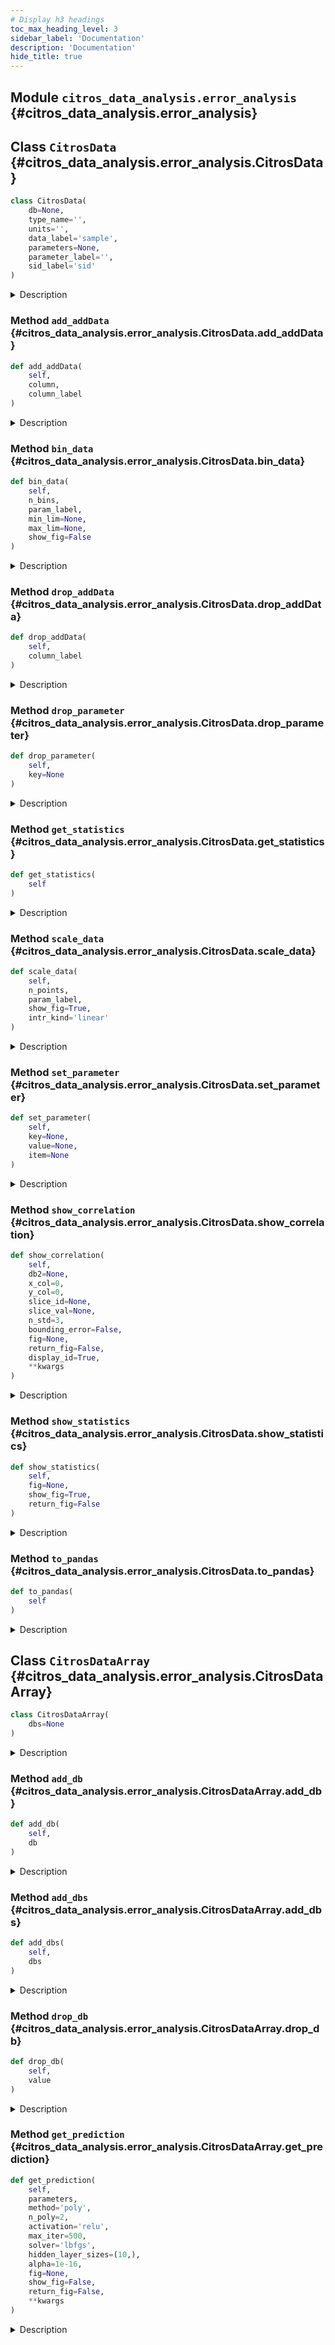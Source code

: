 ```yaml
---
# Display h3 headings
toc_max_heading_level: 3
sidebar_label: 'Documentation'
description: 'Documentation'
hide_title: true
---
```



    
## Module `citros_data_analysis.error_analysis` {#citros_data_analysis.error_analysis}







    
## Class `CitrosData` {#citros_data_analysis.error_analysis.CitrosData}





```python
class CitrosData(
    db=None,
    type_name='',
    units='',
    data_label='sample',
    parameters=None,
    parameter_label='',
    sid_label='sid'
)
```


<details>
  <summary>Description</summary>

Create CitrosData object, that allows to bin and interpolate data.

CitrosData object has two main attributes: 'data' - the vector of depending variables, 
and all other additional columns - 'addData'. Both 'data' and 'addData' attributes containes pandas.DataFrame.

#### Parameters

**```db```** :&ensp;<code>DataFrame</code> or <code>tuple</code> of <code>two DataFrames</code> or <code>None</code>, optional
:   If <code>db</code> is a DataFrame, column <code>data\_label</code> is supposed to be a data sample and 
    set to a 'data' attribute of a CitrosData object.
    The additional information about data may be extracted from columns labeled as:
        'type_name' - specify type of the data, set to the 'type' attribute,
        'units' - data units, set to the 'units' attribute.
        'parameter_label' - column with dict, specifying the parameters.
            If present, the first row is set as parameters.
    All other columns are assigned to 'addData' attribute.


**```type_name```** :&ensp;<code>str</code>, optional
:   Specifies type of the data.


**```units```** :&ensp;<code>str</code>, optional
:   Specifies units of the data.


**```data_label```** :&ensp;<code>str</code> or <code>list</code> of <code>str</code>, default `'sample'`
:   Specifies label of the data in DataFrame


**```parameters```** :&ensp;<code>dict</code>
:   Parameters. Mostly used in regression analysis.


**```parameter_label```** :&ensp;<code>str</code> or <code>list</code> of <code>str</code>
:   Specify label of a column in a pandas DataFrame, where the parameters are written as a dict.
    Used only if <code>db</code> is a pandas DataFrame and <code>parameters</code> is not specified.


**```sid_label```** :&ensp;<code>str</code>
:   label of the sim run id column (usually 'sim_run_id' or 'sid').





</details>






    
### Method `add_addData` {#citros_data_analysis.error_analysis.CitrosData.add_addData}




```python
def add_addData(
    self,
    column,
    column_label
)
```


<details>
  <summary>Description</summary>

Add column to 'addData' attribute.

#### Parameters

**```column```** :&ensp;`array-like object`
:   Column to add.


**```column_label```** :&ensp;<code>str</code>
:   Label of the new column in 'addData'.


</details>


    
### Method `bin_data` {#citros_data_analysis.error_analysis.CitrosData.bin_data}




```python
def bin_data(
    self,
    n_bins,
    param_label,
    min_lim=None,
    max_lim=None,
    show_fig=False
)
```


<details>
  <summary>Description</summary>

Bin values of column <code>param\_label</code> in <code>n\_bins</code> intervals, group data according to the binning and 
calculate mean values of each group.

'addData' and 'data' attributes of the new CitrosData object have two levels of indexes, 
with id values from binning as the first level and 'sid' as the second one.

#### Parameters

**```n_bins```** :&ensp;<code>int</code>, default <code>10</code>
:   Number of bins.


**```param_label```** :&ensp;<code>str</code>, default `'time'`
:   Label of column on the basis of which the indixes will be calculated.
    This label is supposed to be 'time', 'h' or 'd'.


**```min_lim```** :&ensp;<code>float</code>
:   The minimum value of the range for binning, <code>min\_lim</code> < <code>max\_lim</code>.
    If None then the minimum value of the entire range is selected.


**```max_lim```** :&ensp;<code>float</code>
:   The maximum value of the range for binning, <code>min\_lim</code> < <code>max\_lim</code>.
    If None then the maximum value of the entire range is selected.


**```show_fig```** :&ensp;<code>bool</code>, default <code>False</code>
:   If the histogram that represents the distibution of the values in <code>param\_label</code> should be shown.

#### Returns

&ensp;<code>[CitrosData](#citros\_data\_analysis.error\_analysis.CitrosData "citros\_data\_analysis.error\_analysis.CitrosData")</code>
:   New CitrosData object with two levels of indexes in 'addData' and 'data' attributes.


</details>


    
### Method `drop_addData` {#citros_data_analysis.error_analysis.CitrosData.drop_addData}




```python
def drop_addData(
    self,
    column_label
)
```


<details>
  <summary>Description</summary>

Delete column from 'addData' attribute.

#### Parameters

**```column_label```** :&ensp;<code>str</code>
:   Label of the column to delete .


</details>


    
### Method `drop_parameter` {#citros_data_analysis.error_analysis.CitrosData.drop_parameter}




```python
def drop_parameter(
    self,
    key=None
)
```


<details>
  <summary>Description</summary>

Delete parameter labeled <code>key</code> and associated value.

#### Parameters

**```key```** :&ensp;<code>str</code>
:   Label of the parameter to remove.


</details>


    
### Method `get_statistics` {#citros_data_analysis.error_analysis.CitrosData.get_statistics}




```python
def get_statistics(
    self
)
```


<details>
  <summary>Description</summary>

Return table with statistics for CitrosData object.

#### Returns

**```Statistics```** :&ensp;<code>pandas.DataFrame</code>
:   table with collected statistics. Contains the following columns:
    (1) the independent variable column, its label matches <code>x\_label</code> attribute; (2) column with mean values;
    (3) column with the covariance matrixes; (4) column with the square roots of the diagonal elements 
    of the covariance matrix: ( sqrt(s1), sqrt(s2), sqrt(s3) ),  where s1,s2,s3 - diagonal of the covariance matrix.


</details>


    
### Method `scale_data` {#citros_data_analysis.error_analysis.CitrosData.scale_data}




```python
def scale_data(
    self,
    n_points,
    param_label,
    show_fig=True,
    intr_kind='linear'
)
```


<details>
  <summary>Description</summary>

Scale parameter <code>param\_label</code> for each of the 'sid' and interpolate data on the new scale.

First the <code>param\_label</code> interval is shifted and scaled in the way that the minimum value equals 0 and the maximum is 1.
Then the data is interpolated to a new scale, consisted of <code>n\_points</code> evenly spaced points.
The new scale spans from 0 to 1.
For each 'sid' this procedure is performed separetly.

#### Parameters

**```n_points```** :&ensp;<code>int</code>
:   Number of points in a new scale, which will be used for interpolation.


**```param_label```** :&ensp;<code>str</code>
:   Label of the parameter to scale


**```show_fig```** :&ensp;<code>bool</code>
:   If the figures with the results of interpolation should be shown.
    If the 'sid' exceed 5, only first 5 will be shown.
    If data consists of several vectors, for each of them the separate figure will be plotted.


**```intr_kind```** :&ensp;<code>str</code>, default `'linear'`
:   Type of the interpolation, see scipy.interpolate.interp1d.

#### Returns

&ensp;<code>[CitrosData](#citros\_data\_analysis.error\_analysis.CitrosData "citros\_data\_analysis.error\_analysis.CitrosData")</code>
:   CitrosData object with multiindexing: the first level stores ids of the points of the new scale, the second one - 'sid'.
    Values of the new scale are stored in 'addData' attribute.


</details>


    
### Method `set_parameter` {#citros_data_analysis.error_analysis.CitrosData.set_parameter}




```python
def set_parameter(
    self,
    key=None,
    value=None,
    item=None
)
```


<details>
  <summary>Description</summary>

Set parameter value to a CitrosData object.

#### Parameters

**```key```** :&ensp;<code>str</code>
:   Label of the parameter.


**```value```** :&ensp;<code>int</code> or <code>float</code>
:   Parameter value.


**```item```** :&ensp;<code>dict</code>
:   Dictionary with parameters.


</details>


    
### Method `show_correlation` {#citros_data_analysis.error_analysis.CitrosData.show_correlation}




```python
def show_correlation(
    self,
    db2=None,
    x_col=0,
    y_col=0,
    slice_id=None,
    slice_val=None,
    n_std=3,
    bounding_error=False,
    fig=None,
    return_fig=False,
    display_id=True,
    **kwargs
)
```


<details>
  <summary>Description</summary>

Show data correlation for the given <code>slice\_id</code>. 

Prepare data from one or more CitrosData objects and plot confidence ellipses for the specified id = <code>slice\_id</code>.
If the data stored in CitrosData object <code>db</code> is multidimensional, then <code>x\_colNumber</code> and <code>y\_colNumber</code> must be provided.
If the data from another CitrosData objects is used, the latter must be provided in <code>db2</code>. Then the data from <code>db</code> 
is supposed to be plotted along x-axis and the data from <code>db2</code> is supposed to be plotted along y-axis.

#### Parameters

**```db2```** :&ensp;<code>[CitrosData](#citros\_data\_analysis.error\_analysis.CitrosData "citros\_data\_analysis.error\_analysis.CitrosData")</code>
:   Additional CitrosData object.


**```x_col```** :&ensp;`int >=0` or <code>str</code>, optional
:   If int - index of column to plot along x axis, >=0.
    If str - label of the column to plot along y axis
    If data is multidimensional, must be specified, otherwise data is supposed to be 1-dimensional.


**```y_col```** :&ensp;`int >=0`  or <code>str</code>, optional
:   If int - index of column to plot along y axis, >=0.
    If str - label of the column to plot along y axis
    If data is multidimensional, must be specified, otherwise data is supposed to be 1-dimensional.


**```slice_id```** :&ensp;<code>int</code>
:   id of the slice.


**```slice_val```** :&ensp;<code>float</code>
:   Value, for which the nearest slice_id is search.
    Used only if slice_id is None.


**```n_std```** :&ensp;<code>list</code> or <code>int</code>, default <code>3</code>
:   Radius or list of radii of the confidence ellipses in sigmas, 3 by default.


**```bounding_error```** :&ensp;<code>bool</code>, default <code>False</code>
:   If the bounding error should be depicted.


**```fig```** :&ensp;<code>matplotlib.figure.Figure</code>, optional
:   figure to plot on. If None, then the new one is created.


return_fig : bool, default False.
    If the fig, ax should be returned.
**```display_id```** :&ensp;<code>bool</code>, default <code>True</code>
:   Whether to print the pair of <code>slice\_id</code> <code>slice\_val</code> or not.


**```**kwargs```**
:   see matplotlib.patches.Ellipse.

#### Returns

**```fig```** :&ensp;<code>matplotlib.figure.Figure</code>
:   if <code>return\_fig</code> set to True


**```ax```** :&ensp;<code>matplotlib.axes.Axes</code>
:   if <code>return\_fig</code> set to True


</details>


    
### Method `show_statistics` {#citros_data_analysis.error_analysis.CitrosData.show_statistics}




```python
def show_statistics(
    self,
    fig=None,
    show_fig=True,
    return_fig=False
)
```


<details>
  <summary>Description</summary>

Collect all statistics for CitrosData object and plot it.

#### Parameters

**```fig```** :&ensp;<code>matplotlib.figure.Figure</code>
:   figure to plot on. If None, the new one will be created.


**```show_fig```** :&ensp;<code>bool</code>
:   If the fugure should be shown, True by default.


**```return_fig```** :&ensp;<code>bool</code>
:   If the figure parameters fig, ax should be returned; 
    fig is matplotlib.figure.Figure and ax is matplotlib.axes.Axes

#### Returns

**```fig```** :&ensp;<code>matplotlib.figure.Figure</code>
:   if <code>return\_fig</code> set to True


**```ax```** :&ensp;<code>list</code> of <code>matplotlib.axes.Axes</code>
:   if <code>return\_fig</code> set to True


</details>


    
### Method `to_pandas` {#citros_data_analysis.error_analysis.CitrosData.to_pandas}




```python
def to_pandas(
    self
)
```


<details>
  <summary>Description</summary>

Concatenate <code>data</code> and <code>addData</code> attributes and return the result table as a pandas.DataFrame.

#### Returns

&ensp;<code>pandas.DataFrame</code>
:   Concatenated table.


</details>


    
## Class `CitrosDataArray` {#citros_data_analysis.error_analysis.CitrosDataArray}





```python
class CitrosDataArray(
    dbs=None
)
```


<details>
  <summary>Description</summary>

Store CitrosData objects in a "dbs" attribute for regression analysis.

#### Parameters

**```dbs```** :&ensp;<code>list</code>
:   list of CitrosData objects





</details>






    
### Method `add_db` {#citros_data_analysis.error_analysis.CitrosDataArray.add_db}




```python
def add_db(
    self,
    db
)
```


<details>
  <summary>Description</summary>

Add one CitrosData object to CitrosDataArray.

#### Parameters

**```db```** :&ensp;<code>[CitrosData](#citros\_data\_analysis.error\_analysis.CitrosData "citros\_data\_analysis.error\_analysis.CitrosData")</code>
:   CitrosData object to add to storage.


</details>


    
### Method `add_dbs` {#citros_data_analysis.error_analysis.CitrosDataArray.add_dbs}




```python
def add_dbs(
    self,
    dbs
)
```


<details>
  <summary>Description</summary>

Add list of CitrosData objects to CitrosDataArray.

#### Parameters

**```dbs```** :&ensp;<code>list </code>
:   list of CitrosData objects to add to storage.


</details>


    
### Method `drop_db` {#citros_data_analysis.error_analysis.CitrosDataArray.drop_db}




```python
def drop_db(
    self,
    value
)
```


<details>
  <summary>Description</summary>

Remove CitrosData object from CitrosDataArray.

If <code>value</code> is an int, then preformes removing by index, 
if <code>value</code> is a CitrosData object, then removes it if it exists in CitrosDataArray.

#### Parameters

**```value```** :&ensp;<code>int</code> or <code>[CitrosData](#citros\_data\_analysis.error\_analysis.CitrosData "citros\_data\_analysis.error\_analysis.CitrosData")</code>
:   &nbsp;


</details>


    
### Method `get_prediction` {#citros_data_analysis.error_analysis.CitrosDataArray.get_prediction}




```python
def get_prediction(
    self,
    parameters,
    method='poly',
    n_poly=2,
    activation='relu',
    max_iter=500,
    solver='lbfgs',
    hidden_layer_sizes=(10,),
    alpha=1e-16,
    fig=None,
    show_fig=False,
    return_fig=False,
    **kwargs
)
```


<details>
  <summary>Description</summary>

Show the predictions based on the results of the regression solution, neural net or gaussian mixture model.

#### Parameters

**```parameters```** :&ensp;<code>dict</code>
:   Names of the independent parameters and their values to calculate the prediction.


**```method```** :&ensp;<code>str</code> or <code>list</code> of <code>str</code>, default `'regression'`
:   If the <code>method</code> is 'poly', the polinomial regression is solved.
    If the <code>method</code> is 'neural_net', the solution is finding by sklearn.neural_network.MLPRegressor.
    If the <code>method</code> is 'gmm', the gaussian mixture model is built and used for the prediction.


**```n_poly```** :&ensp;<code>int</code>, default <code>2</code>
:   Only used if <code>method</code> = 'poly'.
    The highest degree of the polynomial (1 for linear, 2 for quadratic, etc).


**```activation```** :&ensp;`{'relu', 'identity', 'logistic'` or `'tanh'}`, default `'relu'`
:   Only used if <code>method</code> = 'neural_net'.
    Activation function for the hidden layer, see sklearn.neural_network.MLPRegressor


**```max_iter```** :&ensp;<code>int</code>, default <code>500</code>
:   Only used if <code>method</code> = 'neural_net'.
    Maximum number of iterations.


**```solver```** :&ensp;`{'lbfgs', 'sgd', 'adam'}`, default `'lbfgs'`
:   Only used if <code>method</code> = 'neural_net'.
    The solver for weight optimization.


**```hidden_layer_sizes```** :&ensp;`array-like` of `shape(n_layers - 2,)`, default=<code>(10,)</code>
:   Only used if <code>method</code> = 'neural_net'.
    The ith element represents the number of neurons in the ith hidden layer.


**```alpha```** :&ensp;<code>float</code>, default `1e-16`
:   Only used if <code>method</code> = 'gmm'.
    Value of the covariance element of parameters.


**```fig```** :&ensp;<code>matplotlib.figure.Figure</code>, optional
:   figure to plot on. If None, then the new one is created.


**```show_fig```** :&ensp;<code>bool</code>, default <code>True</code>
:   If the figure will be shown.


**```return_fig```** :&ensp;<code>bool</code>, default <code>False</code>
:   If True, the figure and ax (or list of ax) will be returned.


**```**kwargs```**
:   other keyword arguments for <code>method</code> = 'neural_net', see sklearn.neural_network.MLPRegressor.

#### Returns

**```result```** :&ensp;<code>pandas.DataFrame</code>
:   Predicted table


**```fig```** :&ensp;<code>matplotlib.figure.Figure</code>
:   if <code>return\_fig</code> set to True


**```ax```** :&ensp;<code>matplotlib.axes.Axes</code> or <code>list</code> of <code>matplotlib.axes.Axes</code>
:   if <code>return\_fig</code> set to True


</details>
